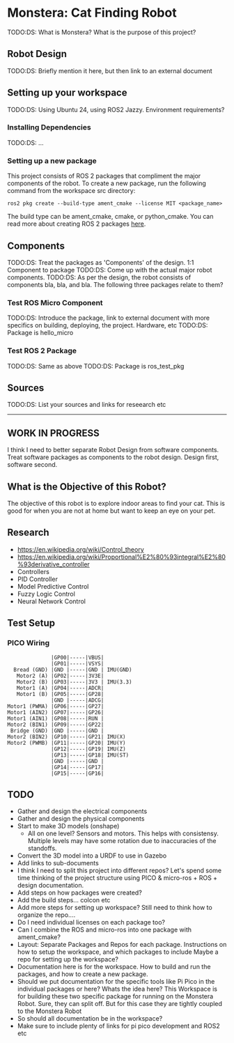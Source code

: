 # Monstera: Cat Finding Robot
TODO:DS: What is Monstera? What is the purpose of this project?

## Robot Design
TODO:DS: Briefly mention it here, but then link to an external document

## Setting up your workspace
TODO:DS: Using Ubuntu 24, using ROS2 Jazzy. Environment requirements? 

### Installing Dependencies
TODO:DS: ...

### Setting up a new package
This project consists of ROS 2 packages that compliment the major components of the robot. To create a new package, run the following command from the workspace src directory:

```
ros2 pkg create --build-type ament_cmake --license MIT <package_name>
```

The build type can be ament_cmake, cmake, or python_cmake. You can read more about creating ROS 2 packages [here](https://docs.ros.org/en/jazzy/Tutorials/Beginner-Client-Libraries/Creating-Your-First-ROS2-Package.html#create-a-package).


## Components
TODO:DS: Treat the packages as 'Components' of the design. 1:1 Component to package
TODO:DS: Come up with the actual major robot components.
TODO:DS: As per the design, the robot consists of components bla, bla, and bla. The following three packages relate to them?

### Test ROS Micro Component
TODO:DS: Introduce the package, link to external document with more specifics on building, deploying, the project. Hardware, etc
TODO:DS: Package is hello_micro

### Test ROS 2 Package
TODO:DS: Same as above
TODO:DS: Package is ros_test_pkg

## Sources
TODO:DS: List your sources and links for reseearch etc


---
WORK IN PROGRESS
---

I think I need to better separate Robot Design from software components. Treat software packages as components to the robot design. Design first, software second.




## What is the Objective of this Robot?
The objective of this robot is to explore indoor areas to find your cat. This is good for when you are not at home but want to keep an eye on your pet.




## Research
- https://en.wikipedia.org/wiki/Control_theory
- https://en.wikipedia.org/wiki/Proportional%E2%80%93integral%E2%80%93derivative_controller
- Controllers
- PID Controller
- Model Predictive Control
- Fuzzy Logic Control
- Neural Network Control

## Test Setup
### PICO Wiring
```
              |GP00|-----|VBUS|
              |GP01|-----|VSYS|
  Bread (GND) |GND |-----|GND | IMU(GND)
   Motor2 (A) |GP02|-----|3V3E|
   Motor2 (B) |GP03|-----|3V3 | IMU(3.3)
   Motor1 (A) |GP04|-----|ADCR|
   Motor1 (B) |GP05|-----|GP28|
              |GND |-----|ADCG|
Motor1 (PWMA) |GP06|-----|GP27|
Motor1 (AIN2) |GP07|-----|GP26|
Motor1 (AIN1) |GP08|-----|RUN |
Motor2 (BIN1) |GP09|-----|GP22|
 Bridge (GND) |GND |-----|GND |
Motor2 (BIN2) |GP10|-----|GP21| IMU(X)
Motor2 (PWMB) |GP11|-----|GP20| IMU(Y)
              |GP12|-----|GP19| IMU(Z)
              |GP13|-----|GP18| IMU(ST)
              |GND |-----|GND |
              |GP14|-----|GP17|
              |GP15|-----|GP16|
```

## TODO
- Gather and design the electrical components
- Gather and design the physical components
- Start to make 3D models (onshape)
    - All on one level? Sensors and motors. This helps with consistensy. Multiple levels may have some rotation due to inaccuracies of the standoffs.
- Convert the 3D model into a URDF to use in Gazebo
- Add links to sub-documents
- I think I need to split this project into different repos? Let's spend some time thinking of the project structure using PICO & micro-ros + ROS + design documentation.
- Add steps on how packages were created?
- Add the build steps... colcon etc
- Add more steps for setting up workspace? Still need to think how to organize the repo....
- Do I need individual licenses on each package too?
- Can I combine the ROS and micro-ros into one package with ament_cmake?
- Layout: Separate Packages and Repos for each package. Instructions on how to setup the workspace, and which packages to include Maybe a repo for setting up the workspace?
- Documentation here is for the workspace. How to build and run the packages, and how to create a new package.
- Should we put documentation for the specific tools like Pi Pico in the individual packages or here? Whats the idea here? This Workspace is for building these two specific package for running on the Monstera Robot. Sure, they can split off. But for this case they are tightly coupled to the Monstera Robot
- So should all documentation be in the workspace?
- Make sure to include plenty of links for pi pico development and ROS2 etc